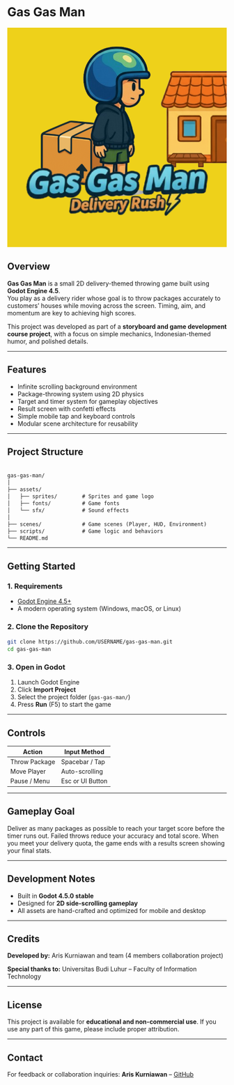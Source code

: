 # Gas Gas Man

![Game Logo](assets/sprites/logo.png)

## Overview

**Gas Gas Man** is a small 2D delivery-themed throwing game built using **Godot Engine 4.5**.  
You play as a delivery rider whose goal is to throw packages accurately to customers’ houses while moving across the screen. Timing, aim, and momentum are key to achieving high scores.

This project was developed as part of a **storyboard and game development course project**, with a focus on simple mechanics, Indonesian-themed humor, and polished details.

---

## Features

- Infinite scrolling background environment
- Package-throwing system using 2D physics
- Target and timer system for gameplay objectives
- Result screen with confetti effects
- Simple mobile tap and keyboard controls
- Modular scene architecture for reusability

---

## Project Structure

```

gas-gas-man/
│
├── assets/
│   ├── sprites/        # Sprites and game logo
│   ├── fonts/          # Game fonts
│   └── sfx/            # Sound effects
│
├── scenes/             # Game scenes (Player, HUD, Environment)
├── scripts/            # Game logic and behaviors
└── README.md

```

---

## Getting Started

### 1. Requirements

- [Godot Engine 4.5+](https://godotengine.org/download)
- A modern operating system (Windows, macOS, or Linux)

### 2. Clone the Repository

```bash
git clone https://github.com/USERNAME/gas-gas-man.git
cd gas-gas-man
```

### 3. Open in Godot

1. Launch Godot Engine
2. Click **Import Project**
3. Select the project folder (`gas-gas-man/`)
4. Press **Run** (F5) to start the game

---

## Controls

| Action        | Input Method     |
| ------------- | ---------------- |
| Throw Package | Spacebar / Tap   |
| Move Player   | Auto-scrolling   |
| Pause / Menu  | Esc or UI Button |

---

## Gameplay Goal

Deliver as many packages as possible to reach your target score before the timer runs out.
Failed throws reduce your accuracy and total score.
When you meet your delivery quota, the game ends with a results screen showing your final stats.

---

## Development Notes

- Built in **Godot 4.5.0 stable**
- Designed for **2D side-scrolling gameplay**
- All assets are hand-crafted and optimized for mobile and desktop

---

## Credits

**Developed by:**
Aris Kurniawan and team (4 members collaboration project)

**Special thanks to:**
Universitas Budi Luhur – Faculty of Information Technology

---

## License

This project is available for **educational and non-commercial use**.
If you use any part of this game, please include proper attribution.

---

## Contact

For feedback or collaboration inquiries:
**Aris Kurniawan** – [GitHub](https://github.com/arisros)
